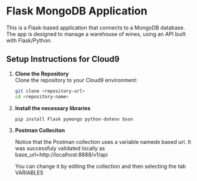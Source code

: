 # Flask MongoDB Application

This is a Flask-based application that connects to a MongoDB database. The app is designed to manage a warehouse of wines, using an API built with Flask/Python.

## Setup Instructions for Cloud9

1. **Clone the Repository**  
   Clone the repository to your Cloud9 environment:

   ```bash
   git clone <repository-url>
   cd <repository-name>

2. **Install the necessary libraries**

    ```python
    pip install Flask pymongo python-dotenv bson

3. **Postman Colleciton**

    Notice that the Postman collection uses a variable namede based url. It was successfuly validated locally as base_url=http://localhost:8888/v1/api
    
    You can change it by editing the collection and then selecting the tab VARIABLES
